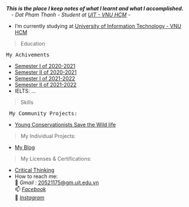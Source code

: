 _**This is the place I keep notes of what I learnt and what I accomplished.**_ &ensp;&ensp;- *Dat Pham Thanh - Student at [UIT - VNU HCM](https://www.uit.edu.vn/)* -
- I’m currently studying at [University of Information Technology - VNU HCM](https://www.uit.edu.vn/)
> Education


<pre>My Achivements</pre>
- [Semester I of 2020-2021](https://bit.ly/HK1-2020-2021)
- [Semester II of 2020-2021](https://bit.ly/HK2-2020-2021)
- [Semester I of 2021-2022](https://bit.ly/HK1-2021-2022)
- [Semester II of 2021-2022](https://bit.ly/HK2-2021-2022)
- IELTS: ...
> Skills


<pre> My Community Projects:</pre>
- [Young Conservationists Save the Wild life](https://drive.google.com/drive/folders/1j9RhhD5xOkBZRKZrsuPX52qF8obLTZMZ?usp=share_link)
> My Individual Projects:
- [My Blog](https://ptdatuit.blogspot.com/)
> My Licenses & Certifications:
- [Critical Thinking](https://drive.google.com/file/d/1LXJRg_WdLU7JULLVasgagtEenuwfMzBT/view?usp=share_link)
- How to reach me: 
<br />📧 *Gmail :* 20521175@gm.uit.edu.vn 
<br />📫 *[Facebook](https://www.facebook.com/thanhdatpham.uit)*
<br />📩 *[Instagram](https://www.instagram.com/thanhdatpham.uit/)* 

<!--
**kudat-uit/kudat-uit** is a ✨ _special_ ✨ repository because its `README.md` (this file) appears on your GitHub profile.

Here are some ideas to get you started:

- 🔭 I’m currently working on ...
- 🌱 I’m currently learning ...
- 👯 I’m looking to collaborate on ...
- 🤔 I’m looking for help with ...
- 💬 Ask me about ...
- 📫 How to reach me: ...
- 😄 Pronouns: ...
- ⚡ Fun fact: ...
-->

